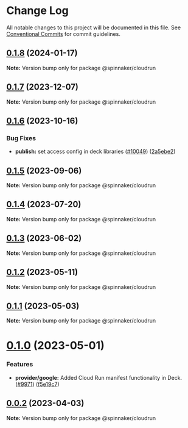 # Change Log

All notable changes to this project will be documented in this file.
See [Conventional Commits](https://conventionalcommits.org) for commit guidelines.

## [0.1.8](https://github.com/spinnaker/deck/compare/@spinnaker/cloudrun@0.1.7...@spinnaker/cloudrun@0.1.8) (2024-01-17)

**Note:** Version bump only for package @spinnaker/cloudrun





## [0.1.7](https://github.com/spinnaker/deck/compare/@spinnaker/cloudrun@0.1.6...@spinnaker/cloudrun@0.1.7) (2023-12-07)

**Note:** Version bump only for package @spinnaker/cloudrun





## [0.1.6](https://github.com/spinnaker/deck/compare/@spinnaker/cloudrun@0.1.5...@spinnaker/cloudrun@0.1.6) (2023-10-16)


### Bug Fixes

* **publish:** set access config in deck libraries ([#10049](https://github.com/spinnaker/deck/issues/10049)) ([2a5ebe2](https://github.com/spinnaker/deck/commit/2a5ebe25662eeb9d41b5071749266bf9d6d51104))





## [0.1.5](https://github.com/spinnaker/deck/compare/@spinnaker/cloudrun@0.1.4...@spinnaker/cloudrun@0.1.5) (2023-09-06)

**Note:** Version bump only for package @spinnaker/cloudrun





## [0.1.4](https://github.com/spinnaker/deck/compare/@spinnaker/cloudrun@0.1.3...@spinnaker/cloudrun@0.1.4) (2023-07-20)

**Note:** Version bump only for package @spinnaker/cloudrun





## [0.1.3](https://github.com/spinnaker/deck/compare/@spinnaker/cloudrun@0.1.2...@spinnaker/cloudrun@0.1.3) (2023-06-02)

**Note:** Version bump only for package @spinnaker/cloudrun





## [0.1.2](https://github.com/spinnaker/deck/compare/@spinnaker/cloudrun@0.1.1...@spinnaker/cloudrun@0.1.2) (2023-05-11)

**Note:** Version bump only for package @spinnaker/cloudrun





## [0.1.1](https://github.com/spinnaker/deck/compare/@spinnaker/cloudrun@0.1.0...@spinnaker/cloudrun@0.1.1) (2023-05-03)

**Note:** Version bump only for package @spinnaker/cloudrun





# [0.1.0](https://github.com/spinnaker/deck/compare/@spinnaker/cloudrun@0.0.2...@spinnaker/cloudrun@0.1.0) (2023-05-01)


### Features

* **provider/google:** Added Cloud Run manifest functionality in Deck. ([#9971](https://github.com/spinnaker/deck/issues/9971)) ([f5e19c7](https://github.com/spinnaker/deck/commit/f5e19c77a0135963ca1f54beb5ef9abc48ba8968))





## [0.0.2](https://github.com/spinnaker/deck/compare/@spinnaker/cloudrun@0.0.1...@spinnaker/cloudrun@0.0.2) (2023-04-03)

**Note:** Version bump only for package @spinnaker/cloudrun
